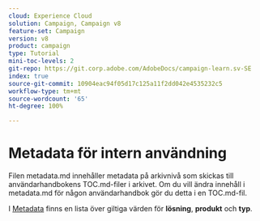 ```yaml
---
cloud: Experience Cloud
solution: Campaign, Campaign v8
feature-set: Campaign
version: v8
product: campaign
type: Tutorial
mini-toc-levels: 2
git-repo: https://git.corp.adobe.com/AdobeDocs/campaign-learn.sv-SE
index: true
source-git-commit: 10904eac94f05d17c125a11f2dd042e4535232c5
workflow-type: tm+mt
source-wordcount: '65'
ht-degree: 100%

---
```



# Metadata för intern användning

Filen metadata.md innehåller metadata på arkivnivå som skickas till användarhandbokens TOC.md-filer i arkivet. Om du vill ändra innehåll i metadata.md för någon användarhandbok gör du detta i en TOC.md-fil.

I [Metadata](https://experienceleague.adobe.com/docs/authoring-guide-exl/using/editing/user-guide-setup/metadata.html?lang=sv) finns en lista över giltiga värden för **lösning**, **produkt** och **typ**.
